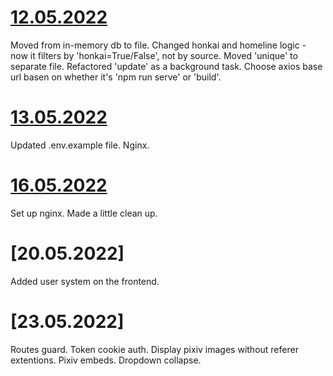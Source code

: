 # [12.05.2022](https://github.com/MorganTwoZero/pictures_scraper/commit/97efbf3fa5be7b1c154a55558a8ff05aba88fa14)
Moved from in-memory db to file. Changed honkai and homeline logic - now it filters by 'honkai=True/False', not by source. Moved 'unique' to separate file. Refactored 'update' as a background task. Choose axios base url basen on whether it's 'npm run serve' or 'build'.

# [13.05.2022](https://github.com/MorganTwoZero/pictures_scraper/commit/079c4504dde25b4458f75fc0140acf25967c6700)
Updated .env.example file. Nginx.

# [16.05.2022](https://github.com/MorganTwoZero/pictures_scraper/commit/e1d66789592f6fc8e3a643569f1e4196cd711a00)
Set up nginx. Made a little clean up.

# [20.05.2022]
Added user system on the frontend.

# [23.05.2022]
Routes guard. Token cookie auth. Display pixiv images without referer extentions. Pixiv embeds. Dropdown collapse.
